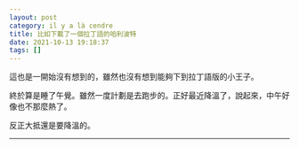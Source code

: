```yaml
---
layout: post
category: il y a là cendre
title: 比如下載了一個拉丁語的哈利波特
date: 2021-10-13 19:18:37
tags: []
---
```


這也是一開始沒有想到的，雖然也沒有想到能夠下到拉丁語版的小王子。

終於算是睡了午覺。雖然一度計劃是去跑步的。正好最近降溫了，說起來，中午好像也不那麼熱了。

反正大抵還是要降溫的。




------





